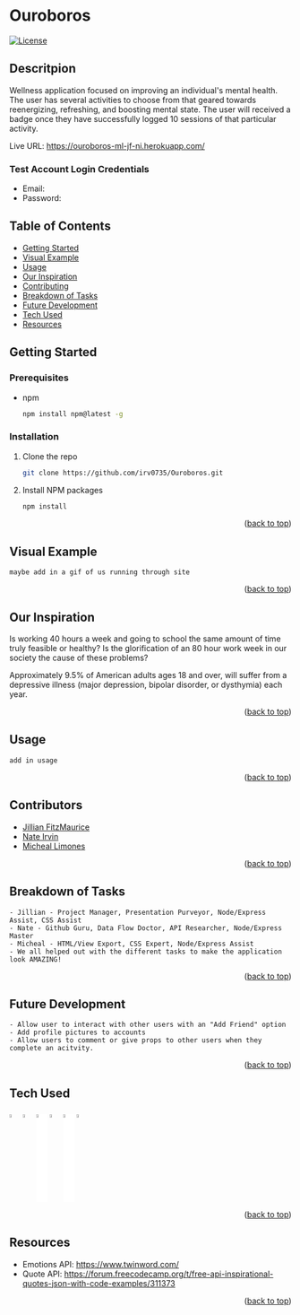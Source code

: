 # Ouroboros

<div id="top"></div>

[![License](https://img.shields.io/badge/License-MIT-yellow.svg)](https://opensource.org/licenses/MIT)

## Descritpion

Wellness application focused on improving an individual's mental health. The user has several activities to choose from that geared towards reenergizing, refreshing, and boosting mental state. The user will received a badge once they have successfully logged 10 sessions of that particular activity.

Live URL: https://ouroboros-ml-jf-ni.herokuapp.com/

### Test Account Login Credentials

- Email:
- Password:

## Table of Contents

- [Getting Started](#getting-started)
- [Visual Example](#visual-example)
- [Usage](#usage)
- [Our Inspiration](#inspiration)
- [Contributing](#contributing)
- [Breakdown of Tasks](#breakdown)
- [Future Development](#future-development)
- [Tech Used](#tech-used)
- [Resources](#resources)

## Getting Started

### Prerequisites

- npm
  ```sh
  npm install npm@latest -g
  ```

### Installation

1. Clone the repo
   ```sh
   git clone https://github.com/irv0735/Ouroboros.git
   ```
2. Install NPM packages
   ```sh
   npm install
   ```
   <p align="right">(<a href="#top">back to top</a>)</p>

## Visual Example

```
maybe add in a gif of us running through site
```

<p align="right">(<a href="#top">back to top</a>)</p>

## Our Inspiration

Is working 40 hours a week and going to school the same amount of time truly feasible or healthy? Is the glorification of an 80 hour work week in our society the cause of these problems?

Approximately 9.5% of American adults ages 18 and over, will suffer from a depressive illness (major depression, bipolar disorder, or dysthymia) each year.

<p align="right">(<a href="#top">back to top</a>)</p>

## Usage

```
add in usage
```

<p align="right">(<a href="#top">back to top</a>)</p>

## Contributors

- [Jillian FitzMaurice](https://github.com/ShyFidelity)
- [Nate Irvin](https://github.com/irv0735)
- [Micheal Limones](https://github.com/ZestyLimones)

<p align="right">(<a href="#top">back to top</a>)</p>

## Breakdown of Tasks

```
- Jillian - Project Manager, Presentation Purveyor, Node/Express Assist, CSS Assist
- Nate - Github Guru, Data Flow Doctor, API Researcher, Node/Express Master
- Micheal - HTML/View Export, CSS Expert, Node/Express Assist
- We all helped out with the different tasks to make the application look AMAZING!
```

<p align="right">(<a href="#top">back to top</a>)</p>

## Future Development

```
- Allow user to interact with other users with an "Add Friend" option
- Add profile pictures to accounts
- Allow users to comment or give props to other users when they complete an acitvity.
```

<p align="right">(<a href="#top">back to top</a>)</p>

## Tech Used

<div style='margin: 1em 0;'>
<img src="https://cdn.jsdelivr.net/gh/devicons/devicon/icons/javascript/javascript-original.svg" alt="JavaScript" width="4%" />
<img src="https://cdn.jsdelivr.net/gh/devicons/devicon/icons/css3/css3-original.svg" alt="CSS" width="4%" />
<img src="https://cdn.jsdelivr.net/gh/devicons/devicon/icons/handlebars/handlebars-original-wordmark.svg" alt="handlebars" width="4%" style="background-color: white !important"/>
<img src="https://cdn.jsdelivr.net/gh/devicons/devicon/icons/nodejs/nodejs-original.svg" alt="NodeJs" width="4%" />
<img src="https://cdn.jsdelivr.net/gh/devicons/devicon/icons/express/express-original-wordmark.svg" alt="express" width="4%" style="background-color: white !important"/>
<img src="https://cdn.jsdelivr.net/gh/devicons/devicon/icons/mysql/mysql-original-wordmark.svg" alt="mysql" width="4%" />
</div>

<p align="right">(<a href="#top">back to top</a>)</p>

## Resources

- Emotions API: https://www.twinword.com/
- Quote API: https://forum.freecodecamp.org/t/free-api-inspirational-quotes-json-with-code-examples/311373

<p align="right">(<a href="#top">back to top</a>)</p>
